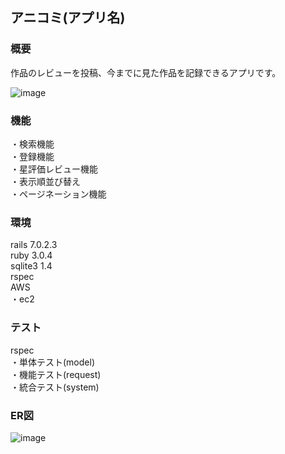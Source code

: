 ## アニコミ(アプリ名)


### 概要
作品のレビューを投稿、今までに見た作品を記録できるアプリです。

![image](https://user-images.githubusercontent.com/75924169/219640643-b2ff9b75-126d-4963-aad1-8c856cc68554.png)


### 機能
・検索機能<br>
・登録機能<br>
・星評価レビュー機能<br>
・表示順並び替え<br>
・ページネーション機能<br>


### 環境
rails 7.0.2.3<br>
ruby 3.0.4<br>
sqlite3 1.4<br>
rspec<br>
AWS<br>
 ・ec2<br>
 

### テスト
rspec<br>
 ・単体テスト(model)<br>
 ・機能テスト(request)<br>
 ・統合テスト(system)<br>
 

### ER図
![image](https://user-images.githubusercontent.com/75924169/219643061-df0f362d-f9a9-4a58-aafd-094336399d8e.png)
